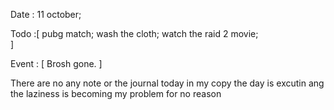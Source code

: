 Date : 11 october; 

Todo :[
    pubg match; 
    wash the cloth; 
    watch the raid 2 movie;  
]

Event : [
    Brosh gone.
]

There are no any note or the journal today in my copy the day is excutin ang the laziness is becoming my problem for no reason 
